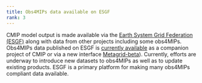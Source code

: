 ```yaml
---
title: Obs4MIPs data available on ESGF 
rank: 3
---
```



CMIP model output is made available via the [Earth System Grid Federation (ESGF)](https://esgf-node.llnl.gov/projects/esgf-llnl) along with data from other projects including some obs4MIPs.    
Obs4MIPs data published on ESGF is [currently available](https://esgf-node.llnl.gov/search/obs4MIPs/) as a companion project of CMIP or via a new interface [Metagrid-beta](https://aims2.llnl.gov/metagrid/search?project=obs4MIPs)). Currently, efforts are underway to introduce new datasets to obs4MIPs as well as to update existing products.  ESGF is a primary platform for making many obs4MIPs compliant data available.  



